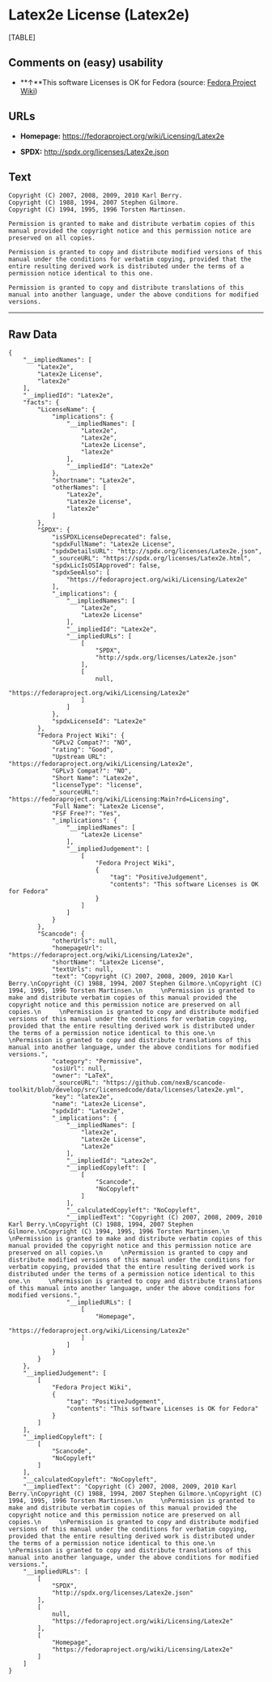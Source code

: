 Latex2e License (Latex2e)
=========================

[TABLE]

Comments on (easy) usability
----------------------------

-   **↑**This software Licenses is OK for Fedora (source: [Fedora
    Project
    Wiki](https://fedoraproject.org/wiki/Licensing:Main?rd=Licensing "Fedora Project Wiki"))

URLs
----

-   **Homepage:** https://fedoraproject.org/wiki/Licensing/Latex2e

-   **SPDX:** http://spdx.org/licenses/Latex2e.json

Text
----

    Copyright (C) 2007, 2008, 2009, 2010 Karl Berry.
    Copyright (C) 1988, 1994, 2007 Stephen Gilmore.
    Copyright (C) 1994, 1995, 1996 Torsten Martinsen.
         
    Permission is granted to make and distribute verbatim copies of this manual provided the copyright notice and this permission notice are preserved on all copies.
         
    Permission is granted to copy and distribute modified versions of this manual under the conditions for verbatim copying, provided that the entire resulting derived work is distributed under the terms of a permission notice identical to this one.
         
    Permission is granted to copy and distribute translations of this manual into another language, under the above conditions for modified versions.

------------------------------------------------------------------------

Raw Data
--------

    {
        "__impliedNames": [
            "Latex2e",
            "Latex2e License",
            "latex2e"
        ],
        "__impliedId": "Latex2e",
        "facts": {
            "LicenseName": {
                "implications": {
                    "__impliedNames": [
                        "Latex2e",
                        "Latex2e",
                        "Latex2e License",
                        "latex2e"
                    ],
                    "__impliedId": "Latex2e"
                },
                "shortname": "Latex2e",
                "otherNames": [
                    "Latex2e",
                    "Latex2e License",
                    "latex2e"
                ]
            },
            "SPDX": {
                "isSPDXLicenseDeprecated": false,
                "spdxFullName": "Latex2e License",
                "spdxDetailsURL": "http://spdx.org/licenses/Latex2e.json",
                "_sourceURL": "https://spdx.org/licenses/Latex2e.html",
                "spdxLicIsOSIApproved": false,
                "spdxSeeAlso": [
                    "https://fedoraproject.org/wiki/Licensing/Latex2e"
                ],
                "_implications": {
                    "__impliedNames": [
                        "Latex2e",
                        "Latex2e License"
                    ],
                    "__impliedId": "Latex2e",
                    "__impliedURLs": [
                        [
                            "SPDX",
                            "http://spdx.org/licenses/Latex2e.json"
                        ],
                        [
                            null,
                            "https://fedoraproject.org/wiki/Licensing/Latex2e"
                        ]
                    ]
                },
                "spdxLicenseId": "Latex2e"
            },
            "Fedora Project Wiki": {
                "GPLv2 Compat?": "NO",
                "rating": "Good",
                "Upstream URL": "https://fedoraproject.org/wiki/Licensing/Latex2e",
                "GPLv3 Compat?": "NO",
                "Short Name": "Latex2e",
                "licenseType": "license",
                "_sourceURL": "https://fedoraproject.org/wiki/Licensing:Main?rd=Licensing",
                "Full Name": "Latex2e License",
                "FSF Free?": "Yes",
                "_implications": {
                    "__impliedNames": [
                        "Latex2e License"
                    ],
                    "__impliedJudgement": [
                        [
                            "Fedora Project Wiki",
                            {
                                "tag": "PositiveJudgement",
                                "contents": "This software Licenses is OK for Fedora"
                            }
                        ]
                    ]
                }
            },
            "Scancode": {
                "otherUrls": null,
                "homepageUrl": "https://fedoraproject.org/wiki/Licensing/Latex2e",
                "shortName": "Latex2e License",
                "textUrls": null,
                "text": "Copyright (C) 2007, 2008, 2009, 2010 Karl Berry.\nCopyright (C) 1988, 1994, 2007 Stephen Gilmore.\nCopyright (C) 1994, 1995, 1996 Torsten Martinsen.\n     \nPermission is granted to make and distribute verbatim copies of this manual provided the copyright notice and this permission notice are preserved on all copies.\n     \nPermission is granted to copy and distribute modified versions of this manual under the conditions for verbatim copying, provided that the entire resulting derived work is distributed under the terms of a permission notice identical to this one.\n     \nPermission is granted to copy and distribute translations of this manual into another language, under the above conditions for modified versions.",
                "category": "Permissive",
                "osiUrl": null,
                "owner": "LaTeX",
                "_sourceURL": "https://github.com/nexB/scancode-toolkit/blob/develop/src/licensedcode/data/licenses/latex2e.yml",
                "key": "latex2e",
                "name": "Latex2e License",
                "spdxId": "Latex2e",
                "_implications": {
                    "__impliedNames": [
                        "latex2e",
                        "Latex2e License",
                        "Latex2e"
                    ],
                    "__impliedId": "Latex2e",
                    "__impliedCopyleft": [
                        [
                            "Scancode",
                            "NoCopyleft"
                        ]
                    ],
                    "__calculatedCopyleft": "NoCopyleft",
                    "__impliedText": "Copyright (C) 2007, 2008, 2009, 2010 Karl Berry.\nCopyright (C) 1988, 1994, 2007 Stephen Gilmore.\nCopyright (C) 1994, 1995, 1996 Torsten Martinsen.\n     \nPermission is granted to make and distribute verbatim copies of this manual provided the copyright notice and this permission notice are preserved on all copies.\n     \nPermission is granted to copy and distribute modified versions of this manual under the conditions for verbatim copying, provided that the entire resulting derived work is distributed under the terms of a permission notice identical to this one.\n     \nPermission is granted to copy and distribute translations of this manual into another language, under the above conditions for modified versions.",
                    "__impliedURLs": [
                        [
                            "Homepage",
                            "https://fedoraproject.org/wiki/Licensing/Latex2e"
                        ]
                    ]
                }
            }
        },
        "__impliedJudgement": [
            [
                "Fedora Project Wiki",
                {
                    "tag": "PositiveJudgement",
                    "contents": "This software Licenses is OK for Fedora"
                }
            ]
        ],
        "__impliedCopyleft": [
            [
                "Scancode",
                "NoCopyleft"
            ]
        ],
        "__calculatedCopyleft": "NoCopyleft",
        "__impliedText": "Copyright (C) 2007, 2008, 2009, 2010 Karl Berry.\nCopyright (C) 1988, 1994, 2007 Stephen Gilmore.\nCopyright (C) 1994, 1995, 1996 Torsten Martinsen.\n     \nPermission is granted to make and distribute verbatim copies of this manual provided the copyright notice and this permission notice are preserved on all copies.\n     \nPermission is granted to copy and distribute modified versions of this manual under the conditions for verbatim copying, provided that the entire resulting derived work is distributed under the terms of a permission notice identical to this one.\n     \nPermission is granted to copy and distribute translations of this manual into another language, under the above conditions for modified versions.",
        "__impliedURLs": [
            [
                "SPDX",
                "http://spdx.org/licenses/Latex2e.json"
            ],
            [
                null,
                "https://fedoraproject.org/wiki/Licensing/Latex2e"
            ],
            [
                "Homepage",
                "https://fedoraproject.org/wiki/Licensing/Latex2e"
            ]
        ]
    }